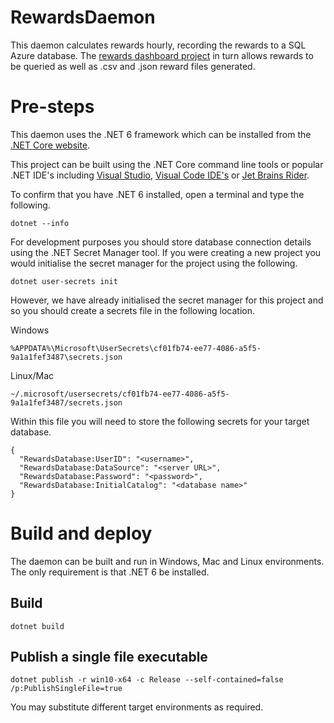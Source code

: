 # RewardsDaemon
This daemon calculates rewards hourly, recording the rewards to a SQL Azure database. The [rewards dashboard project](https://github.com/centfinance/RewardsDashboard) in turn allows rewards to be queried as well as .csv and .json reward files generated.


# Pre-steps
This daemon uses the .NET 6 framework which can be installed from the [.NET Core website](https://dotnet.microsoft.com/en-us/download).

This project can be built using the .NET Core command line tools or popular .NET IDE's including [Visual Studio](https://visualstudio.microsoft.com/), [Visual Code IDE's](https://code.visualstudio.com/) or [Jet Brains Rider](https://www.jetbrains.com/rider/).

To confirm that you have .NET 6 installed, open a terminal and type the following.
```
dotnet --info
```

For development purposes you should store database connection details using the .NET Secret Manager tool.
If you were creating a new project you would initialise the secret manager for the project using the following.

```
dotnet user-secrets init
```

However, we have already initialised the secret manager for this project and so you should create a secrets file in the following location.

Windows
```
%APPDATA%\Microsoft\UserSecrets\cf01fb74-ee77-4086-a5f5-9a1a1fef3487\secrets.json
```

Linux/Mac
```
~/.microsoft/usersecrets/cf01fb74-ee77-4086-a5f5-9a1a1fef3487/secrets.json
```

Within this file you will need to store the following secrets for your target database.
```
{
  "RewardsDatabase:UserID": "<username>",
  "RewardsDatabase:DataSource": "<server URL>",
  "RewardsDatabase:Password": "<password>",
  "RewardsDatabase:InitialCatalog": "<database name>"
}
```

# Build and deploy
The daemon can be built and run in Windows, Mac and Linux environments. The only requirement is that .NET 6 be installed.

## Build
```
dotnet build
```

## Publish a single file executable
```
dotnet publish -r win10-x64 -c Release --self-contained=false /p:PublishSingleFile=true
```
You may substitute different target environments as required.
